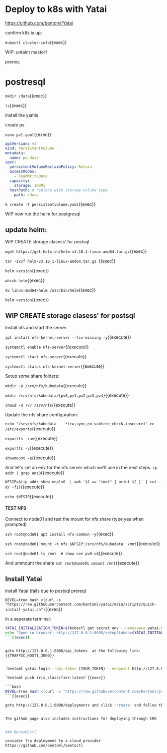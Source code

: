# Deploy to k8s with Yatai


https://github.com/bentoml/Yatai



confirm k8s is up:

`kubectl cluster-info`{{exec}}

WIP: untaint master?


prereq:


# postresql

`mkdir /data`{{exec}}

`ls`{{exec}}

install the yamls

create pv

`nano pv1.yaml`{{exec}}

```yaml
apiVersion: v1
kind: PersistentVolume
metadata:
  name: pv-data
spec:
  persistentVolumeReclaimPolicy: Retain
  accessModes:
    - ReadWriteOnce
  capacity:
    storage: 100Mi
  hostPath: # replace with storage volume type
    path: /data
```

`k create -f persistentvolume.yaml`{{exec}}

WIP now run the helm for postgresql







## update helm:

WIP CREATE storage clasess' for postsql


`wget https://get.helm.sh/helm-v3.10.1-linux-amd64.tar.gz`{{exec}}

`tar -zxvf helm-v3.10.1-linux-amd64.tar.gz `{{exec}}

`helm version`{{exec}}


`which helm`{{exec}}

`mv linux-amd64/helm /usr/bin/helm`{{exec}}

`helm version`{{exec}}



## WIP CREATE storage clasess' for postsql

Install nfs and start the server

`apt install nfs-kernel-server --fix-missing -y`{{execute}}

`systemctl enable nfs-server`{{execute}}

`systemctl start nfs-server`{{execute}}

`systemctl status nfs-kernel-server`{{execute}} 


Setup some share folders:

`mkdir -p /srv/nfs/kubedata`{{execute}}

`mkdir /srv/nfs/kubedata/{pv0,pv1,pv2,pv3,pv4}`{{execute}}

`chmod -R 777 /srv/nfs`{{execute}}

Update the nfs share configuration:

`echo "/srv/nfs/kubedata    *(rw,sync,no_subtree_check,insecure)" >> /etc/exports`{{execute}}


`exportfs -rav`{{execute}}

`exportfs -v`{{execute}}

`showmount -e`{{execute}}


And let's set an env for the nfs server which we'll use in the next steps.
`ip addr | grep ens3`{{execute}}

`NFSIP=$(ip addr show enp1s0  | awk '$1 == "inet" { print $2 }' | cut -d/ -f1)`{{execute}}

`echo $NFSIP`{{execute}}

#### TEST NFS 
Connect to node01 and test the mount for nfs share (type yes when prompted)

`ssh root@node01 apt install nfs-common -y`{{exec}}

`ssh root@node01 mount -t nfs $NFSIP:/srv/nfs/kubedata  /mnt`{{execute}}

`ssh root@node01 ls /mnt  # show see pv0->4`{{execute}}

And ummount the share
`ssh root@node01 umount /mnt`{{execute}}

## Install Yatai

install Yatai (fails due to postsql prereq)

`DEVEL=true bash <(curl -s "https://raw.githubusercontent.com/bentoml/yatai/main/scripts/quick-install-yatai.sh")`{{exec}}







In a seperate terminal:

```bash
YATAI_INITIALIZATION_TOKEN=$(kubectl get secret env --namespace yatai-system -o jsonpath="{.data.YATAI_INITIALIZATION_TOKEN}" | base64 --decode)
echo "Open in browser: http://127.0.0.1:8080/setup?token=$YATAI_INITIALIZATION_TOKEN"
```((exec))


goto http://127.0.0.1:8080/api_tokens  at the following link:
{{TRAFFIC_HOST1_3000}}


`bentoml yatai login --api-token {YOUR_TOKEN} --endpoint http://127.0.0.1:8080`{{exec}}

`bentoml push iris_classifier:latest`{{exec}}

```bash
DEVEL=true bash <(curl -s "https://raw.githubusercontent.com/bentoml/yatai-deployment/main/scripts/quick-install-yatai-deployment.sh")
```{{exec}}

goto http://127.0.0.1:8080/deployments and click 'create' and follow the instructions


The github page also includes instructions for deploying through CRD


### BentoMLctl

consider fro deployment to a cloud provider
https://github.com/bentoml/bentoctl